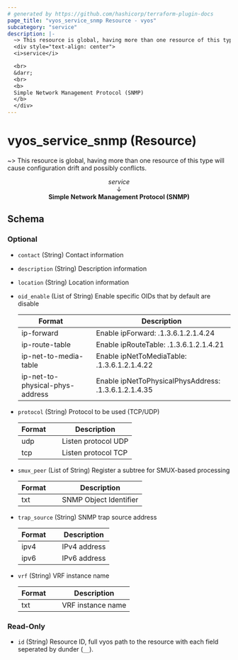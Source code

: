 ```yaml
---
# generated by https://github.com/hashicorp/terraform-plugin-docs
page_title: "vyos_service_snmp Resource - vyos"
subcategory: "service"
description: |-
  ~> This resource is global, having more than one resource of this type will cause configuration drift and possibly conflicts.
  <div style="text-align: center">
  <i>service</i>

  <br>
  &darr;
  <br>
  <b>
  Simple Network Management Protocol (SNMP)
  </b>
  </div>
---
```


# vyos_service_snmp (Resource)

~> This resource is global, having more than one resource of this type will cause configuration drift and possibly conflicts.

<div style="text-align: center">
<i>service</i>

<br>
&darr;
<br>
<b>
Simple Network Management Protocol (SNMP)
</b>
</div>



<!-- schema generated by tfplugindocs -->
## Schema

### Optional

- `contact` (String) Contact information
- `description` (String) Description information
- `location` (String) Location information
- `oid_enable` (List of String) Enable specific OIDs that by default are disable

    |  Format &emsp; | Description  |
    |----------|---------------|
    |  ip-forward  &emsp; |  Enable ipForward: .1.3.6.1.2.1.4.24  |
    |  ip-route-table  &emsp; |  Enable ipRouteTable: .1.3.6.1.2.1.4.21  |
    |  ip-net-to-media-table  &emsp; |  Enable ipNetToMediaTable: .1.3.6.1.2.1.4.22  |
    |  ip-net-to-physical-phys-address  &emsp; |  Enable ipNetToPhysicalPhysAddress: .1.3.6.1.2.1.4.35  |
- `protocol` (String) Protocol to be used (TCP/UDP)

    |  Format &emsp; | Description  |
    |----------|---------------|
    |  udp  &emsp; |  Listen protocol UDP  |
    |  tcp  &emsp; |  Listen protocol TCP  |
- `smux_peer` (List of String) Register a subtree for SMUX-based processing

    |  Format &emsp; | Description  |
    |----------|---------------|
    |  txt  &emsp; |  SNMP Object Identifier  |
- `trap_source` (String) SNMP trap source address

    |  Format &emsp; | Description  |
    |----------|---------------|
    |  ipv4  &emsp; |  IPv4 address  |
    |  ipv6  &emsp; |  IPv6 address  |
- `vrf` (String) VRF instance name

    |  Format &emsp; | Description  |
    |----------|---------------|
    |  txt  &emsp; |  VRF instance name  |

### Read-Only

- `id` (String) Resource ID, full vyos path to the resource with each field seperated by dunder (`__`).
